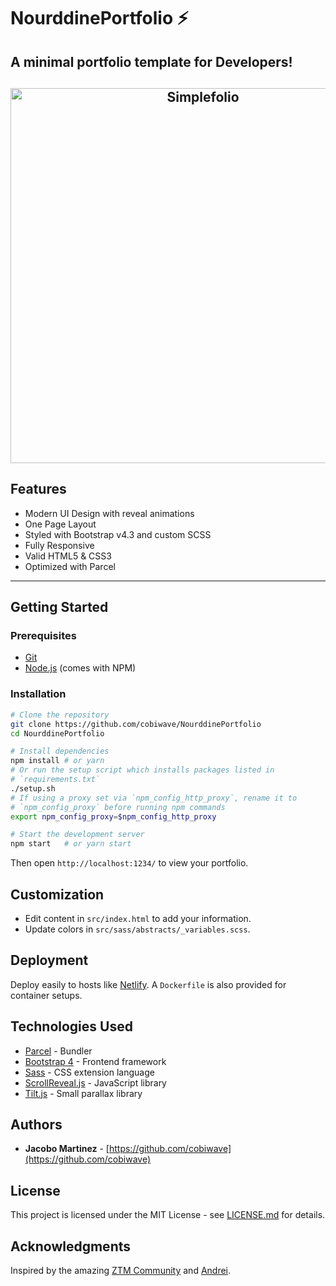 # NourddinePortfolio ⚡
## A minimal portfolio template for Developers!

<h2 align="center">
  <img src="https://github.com/cobiwave/gatsby-simplefolio/blob/master/examples/example.gif" alt="Simplefolio" width="600px" />
  <br>
</h2>

## Features

- Modern UI Design with reveal animations
- One Page Layout
- Styled with Bootstrap v4.3 and custom SCSS
- Fully Responsive
- Valid HTML5 & CSS3
- Optimized with Parcel

---

## Getting Started

### Prerequisites

- [Git](https://git-scm.com)
- [Node.js](https://nodejs.org/) (comes with NPM)

### Installation

```bash
# Clone the repository
git clone https://github.com/cobiwave/NourddinePortfolio
cd NourddinePortfolio

# Install dependencies
npm install # or yarn
# Or run the setup script which installs packages listed in
# `requirements.txt`
./setup.sh
# If using a proxy set via `npm_config_http_proxy`, rename it to
# `npm_config_proxy` before running npm commands
export npm_config_proxy=$npm_config_http_proxy

# Start the development server
npm start   # or yarn start
```

Then open `http://localhost:1234/` to view your portfolio.

## Customization

- Edit content in `src/index.html` to add your information.
- Update colors in `src/sass/abstracts/_variables.scss`.

## Deployment

Deploy easily to hosts like [Netlify](https://netlify.com). A `Dockerfile` is also provided for container setups.

## Technologies Used

- [Parcel](https://parceljs.org/) - Bundler
- [Bootstrap 4](https://getbootstrap.com/docs/4.3/getting-started/introduction/) - Frontend framework
- [Sass](https://sass-lang.com/documentation) - CSS extension language
- [ScrollReveal.js](https://scrollrevealjs.org/) - JavaScript library
- [Tilt.js](https://gijsroge.github.io/tilt.js/) - Small parallax library

## Authors

- **Jacobo Martinez** - [https://github.com/cobiwave](https://github.com/cobiwave)

## License

This project is licensed under the MIT License - see [LICENSE.md](LICENSE.md) for details.

## Acknowledgments

Inspired by the amazing [ZTM Community](https://github.com/zero-to-mastery) and [Andrei](https://github.com/aneagoie).
